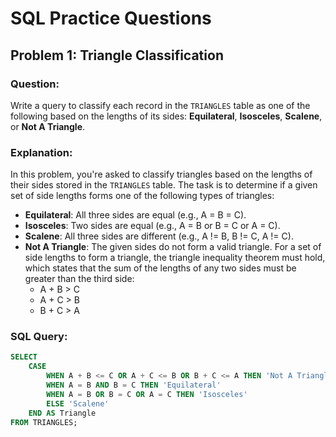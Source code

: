 # SQL Practice Questions

## Problem 1: Triangle Classification

### Question:
Write a query to classify each record in the `TRIANGLES` table as one of the following based on the lengths of its sides: **Equilateral**, **Isosceles**, **Scalene**, or **Not A Triangle**.

### Explanation:
In this problem, you're asked to classify triangles based on the lengths of their sides stored in the `TRIANGLES` table. The task is to determine if a given set of side lengths forms one of the following types of triangles:

- **Equilateral**: All three sides are equal (e.g., A = B = C).
- **Isosceles**: Two sides are equal (e.g., A = B or B = C or A = C).
- **Scalene**: All three sides are different (e.g., A != B, B != C, A != C).
- **Not A Triangle**: The given sides do not form a valid triangle. For a set of side lengths to form a triangle, the triangle inequality theorem must hold, which states that the sum of the lengths of any two sides must be greater than the third side:
  - A + B > C
  - A + C > B
  - B + C > A

### SQL Query:

```sql
SELECT
    CASE    
        WHEN A + B <= C OR A + C <= B OR B + C <= A THEN 'Not A Triangle'  
        WHEN A = B AND B = C THEN 'Equilateral'  
        WHEN A = B OR B = C OR A = C THEN 'Isosceles'  
        ELSE 'Scalene'  
    END AS Triangle
FROM TRIANGLES;

